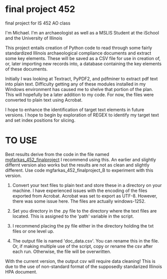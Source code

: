 # final project 452
final project for IS 452 AO class

I'm Michael. I'm an archaeologist as well as a MSLIS Student at the iSchool and the University of Illinois


This project entails creation of Python code to read through some fairly standardized Illinois archaeological compliance documents and extract some key elements. These will be saved as a CSV file for use in creation of, or, later importing new records into, a database containing the key elements of these documents.

Initially I was looking at Textract, PyPDF2, and pdfminer to extract pdf text into plain text. Difficulty getting any of these modules installed in my Windows environment has caused me to shelve that portion of the plan. This will hopefully be a later addition to my code. For now, the files were converted to plain text using Acrobat.

I hope to enhance the identification of target text elements in future versions. I hope to begin by exploration of REGEX to identify my target text and set index positions for slicing.

# TO USE
Best results derive from the code in the file named [mgfarkas_452_finalproject](/mgfarkas_452_finalproject.py)  I recommend using this.
An earlier and slightly differnt version also works but the results are not as clean and slightly different. Use code mgfarkas_452_finalproject_B to experiment with this version.


1) Convert your text files to plain text and store these in a directory on your machine.
     I have experienced issues with the encoding of the files exported from Acrobat. Acrobat was set to export as UTF-8. However, there was      some issue here. The files are actually windows-1252. 
     
2) Set you directory in the .py file to the directory where the text files are located. This is assigned to the 'path' variable in the script.

3) I recommend placing the py file either in the directory holding the txt files or one level up.

4) The output file is named 'doc_data.csv'. You can rename this in the file. Or, if making multiple use of the script, copy or rename the csv after each run. Otherwise, the file will be overwritten.

With the current version, the output csv will require data cleaning! This is due to the use of non-standard format of the supposedly standarized Illinois HPA document. 

